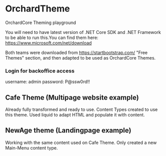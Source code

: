 # OrchardTheme
OrchardCore Theming playground

You will need to have latest version of .NET Core SDK and .NET Framework to be able to run this.You can find them here: https://www.microsoft.com/net/download

Both teams were downloaded from https://startbootstrap.com/ "Free Themes" section, and then adapted to be used as OrchardCore Themes. 

### Login for backoffice access
username: admin 
password: P@ssw0rd!!

## Cafe Theme (Multipage website example)
Already fully transformed and ready to use. Content Types created to use this theme. Used liquid to adapt HTML and populate it with content.

## NewAge theme (Landingpage example)
Working with the same content used on Cafe Theme. Only created a new Main-Menu content type.

